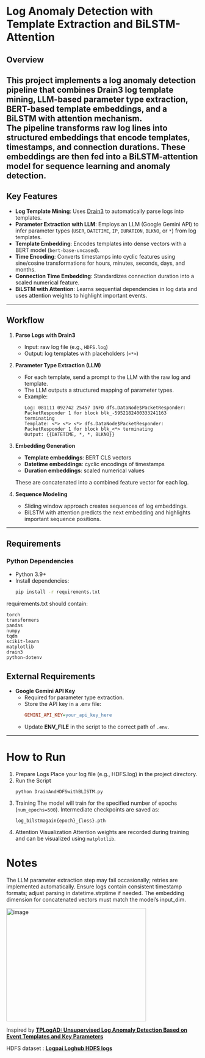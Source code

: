 # Log Anomaly Detection with Template Extraction and BiLSTM-Attention

## Overview
This project implements a log anomaly detection pipeline that combines **Drain3 log template mining**, **LLM-based parameter type extraction**, **BERT-based template embeddings**, and a **BiLSTM with attention mechanism**.  
The pipeline transforms raw log lines into structured embeddings that encode templates, timestamps, and connection durations. These embeddings are then fed into a BiLSTM-attention model for sequence learning and anomaly detection.
---
## Key Features
- **Log Template Mining**: Uses [Drain3](https://github.com/IBM/drain3) to automatically parse logs into templates.
- **Parameter Extraction with LLM**: Employs an LLM (Google Gemini API) to infer parameter types (`USER`, `DATETIME`, `IP`, `DURATION`, `BLKNO`, or `*`) from log templates.
- **Template Embedding**: Encodes templates into dense vectors with a BERT model (`bert-base-uncased`).
- **Time Encoding**: Converts timestamps into cyclic features using sine/cosine transformations for hours, minutes, seconds, days, and months.
- **Connection Time Embedding**: Standardizes connection duration into a scaled numerical feature.
- **BiLSTM with Attention**: Learns sequential dependencies in log data and uses attention weights to highlight important events.
---

## Workflow
1. **Parse Logs with Drain3**  
   - Input: raw log file (e.g., `HDFS.log`)  
   - Output: log templates with placeholders (`<*>`)  

2. **Parameter Type Extraction (LLM)**  
   - For each template, send a prompt to the LLM with the raw log and template.  
   - The LLM outputs a structured mapping of parameter types.  
   - Example:  
     ```
     Log: 081111 092742 25457 INFO dfs.DataNode$PacketResponder: PacketResponder 1 for block blk_-5952182400333241163 terminating
     Template: <*> <*> <*> dfs.DataNode$PacketResponder: PacketResponder 1 for block blk_<*> terminating
     Output: {{DATETIME, *, *, BLKNO}}
     ```
3. **Embedding Generation**  
   - **Template embeddings**: BERT CLS vectors  
   - **Datetime embeddings**: cyclic encodings of timestamps  
   - **Duration embeddings**: scaled numerical values  

   These are concatenated into a combined feature vector for each log.

4. **Sequence Modeling**  
   - Sliding window approach creates sequences of log embeddings.  
   - BiLSTM with attention predicts the next embedding and highlights important sequence positions.  

---

## Requirements

### Python Dependencies
- Python 3.9+  
- Install dependencies:
  ```bash
  pip install -r requirements.txt
  ```
requirements.txt should contain:
```nginx
torch
transformers
pandas
numpy
tqdm
scikit-learn
matplotlib
drain3
python-dotenv
```
## External Requirements
- **Google Gemini API Key**
  - Required for parameter type extraction.
  - Store the API key in a .env file:
    ```ini
    GEMINI_API_KEY=your_api_key_here
    ```
  - Update **ENV_FILE** in the script to the correct path of `.env`.
---
# How to Run
1. Prepare Logs
  Place your log file (e.g., HDFS.log) in the project directory.
2. Run the Script
    ```
    python DrainAndHDFSwithBLISTM.py
    ```
3. Training 
  The model will train for the specified number of epochs (`num_epochs=500`).
  Intermediate checkpoints are saved as:
    ```
    log_bilstmagain{epoch}_{loss}.pth
    ```
4. Attention Visualization
  Attention weights are recorded during training and can be visualized using `matplotlib`.
# Notes
The LLM parameter extraction step may fail occasionally; retries are implemented automatically.
Ensure logs contain consistent timestamp formats; adjust parsing in datetime.strptime if needed.
The embedding dimension for concatenated vectors must match the model’s input_dim.

<img width="366" height="297" alt="image" src="https://github.com/user-attachments/assets/7bff1d63-fb95-45f9-b19e-a6495f7e6a32" />

Inspired by [**TPLogAD: Unsupervised Log Anomaly Detection Based on Event Templates and Key Parameters**](https://arxiv.org/pdf/2411.15250)

HDFS dataset : [**Logpai Loghub HDFS logs**](https://github.com/logpai/loghub?tab=readme-ov-file)
